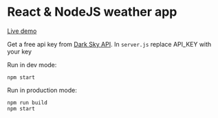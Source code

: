 # React & NodeJS weather app

[Live demo](https://cpweather.herokuapp.com)

Get a free api key from [Dark Sky API](https://darksky.net/dev/).
In `server.js` replace API_KEY with your key

Run in dev mode:
```
npm start
```

Run in production mode:
```
npm run build
npm start
```
